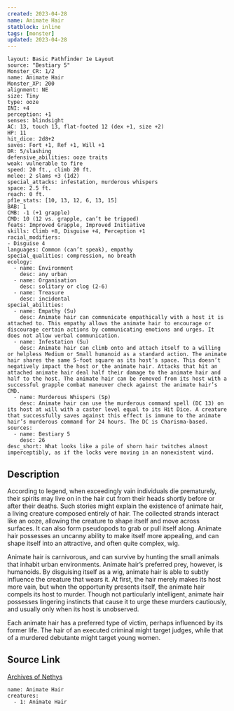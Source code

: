 ```yaml
---
created: 2023-04-28
name: Animate Hair
statblock: inline
tags: [monster]
updated: 2023-04-28
---
```

```statblock
layout: Basic Pathfinder 1e Layout
source: "Bestiary 5"
Monster_CR: 1/2
name: Animate Hair
Monster_XP: 200
alignment: NE
size: Tiny
type: ooze
INI: +4
perception: +1
senses: blindsight
AC: 13, touch 13, flat-footed 12 (dex +1, size +2)
HP: 11
hit_dice: 2d8+2
saves: Fort +1, Ref +1, Will +1
DR: 5/slashing
defensive_abilities: ooze traits
weak: vulnerable to fire
speed: 20 ft., climb 20 ft.
melee: 2 slams +3 (1d2)
special_attacks: infestation, murderous whispers
space: 2.5 ft.
reach: 0 ft.
pf1e_stats: [10, 13, 12, 6, 13, 15]
BAB: 1
CMB: -1 (+1 grapple)
CMD: 10 (12 vs. grapple, can’t be tripped)
feats: Improved Grapple, Improved Initiative
skills: Climb +8, Disguise +4, Perception +1
racial_modifiers:
- Disguise 4
languages: Common (can’t speak), empathy
special_qualities: compression, no breath
ecology:
  - name: Environment
    desc: any urban
  - name: Organisation
    desc: solitary or clog (2-6)
  - name: Treasure
    desc: incidental
special_abilities:
  - name: Empathy (Su)
    desc: Animate hair can communicate empathically with a host it is attached to. This empathy allows the animate hair to encourage or discourage certain actions by communicating emotions and urges. It does not allow verbal communication.
  - name: Infestation (Su)
    desc: Animate hair can climb onto and attach itself to a willing or helpless Medium or Small humanoid as a standard action. The animate hair shares the same 5-foot square as its host’s space. This doesn’t negatively impact the host or the animate hair. Attacks that hit an attached animate hair deal half their damage to the animate hair and half to the host. The animate hair can be removed from its host with a successful grapple combat maneuver check against the animate hair’s CMD.
  - name: Murderous Whispers (Sp)
    desc: Animate hair can use the murderous command spell (DC 13) on its host at will with a caster level equal to its Hit Dice. A creature that successfully saves against this effect is immune to the animate hair’s murderous command for 24 hours. The DC is Charisma-based.
sources:
  - name: Bestiary 5
    desc: 26
desc_short: What looks like a pile of shorn hair twitches almost imperceptibly, as if the locks were moving in an nonexistent wind.
```
## Description
According to legend, when exceedingly vain individuals die prematurely, their spirits may live on in the hair cut from their heads shortly before or after their deaths. Such stories might explain the existence of animate hair, a living creature composed entirely of hair. The collected strands interact like an ooze, allowing the creature to shape itself and move across surfaces. It can also form pseudopods to grab or pull itself along. Animate hair possesses an uncanny ability to make itself more appealing, and can shape itself into an attractive, and often quite complex, wig.

Animate hair is carnivorous, and can survive by hunting the small animals that inhabit urban environments. Animate hair’s preferred prey, however, is humanoids. By disguising itself as a wig, animate hair is able to subtly influence the creature that wears it. At first, the hair merely makes its host more vain, but when the opportunity presents itself, the animate hair compels its host to murder. Though not particularly intelligent, animate hair possesses lingering instincts that cause it to urge these murders cautiously, and usually only when its host is unobserved.

Each animate hair has a preferred type of victim, perhaps influenced by its former life. The hair of an executed criminal might target judges, while that of a murdered debutante might target young women.
## Source Link
[Archives of Nethys](https://aonprd.com/MonsterDisplay.aspx?ItemName=Animate%20Hair)
```encounter-table
name: Animate Hair
creatures:
  - 1: Animate Hair
```
